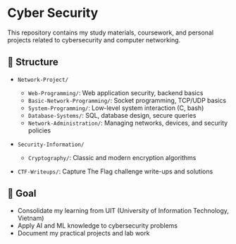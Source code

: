 # Cyber Security

This repository contains my study materials, coursework, and personal projects related to cybersecurity and computer networking.

## 📁 Structure

- `Network-Project/`
  - `Web-Programming/`: Web application security, backend basics
  - `Basic-Network-Programming/`: Socket programming, TCP/UDP basics
  - `System-Programming/`: Low-level system interaction (C, bash)
  - `Database-Systems/`: SQL, database design, secure queries
  - `Network-Administration/`: Managing networks, devices, and security policies

- `Security-Information/`
  - `Cryptography/`: Classic and modern encryption algorithms

- `CTF-Writeups/`: Capture The Flag challenge write-ups and solutions

## 🎯 Goal

- Consolidate my learning from UIT (University of Information Technology, Vietnam)
- Apply AI and ML knowledge to cybersecurity problems
- Document my practical projects and lab work
